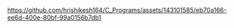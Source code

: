

https://github.com/hrishikesh164/C_Programs/assets/143101585/eb70a166-ee6d-400e-80bf-99a0156b7db1

